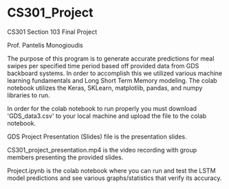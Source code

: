 # CS301_Project

CS301 Section 103 Final Project

Prof. Pantelis Monogioudis

The purpose of this program is to generate accurate predictions for meal swipes per specified time period based off provided data from GDS backboard systems. In order to accomplish this we utilized various machine learning fundamentals and Long Short Term Memory modeling. The colab notebook utilizes the Keras, SKLearn, matplotlib, pandas, and numpy libraries to run.

In order for the colab notebook to run properly you must download 'GDS_data3.csv' to your local machine and upload the file to the colab notebook.

GDS Project Presentation (Slides) file is the presentation slides.

CS301_project_presentation.mp4 is the video recording with group members presenting the provided slides.

Project.ipynb is the colab notebook where you can run and test the LSTM model predictions and see various graphs/statistics that verify its accuracy.
